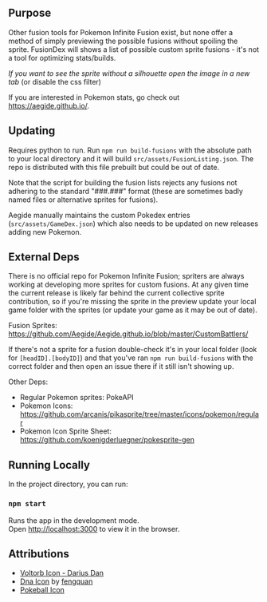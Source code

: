 ## Purpose

Other fusion tools for Pokemon Infinite Fusion exist, but none offer a method of simply previewing the possible fusions without spoiling the sprite. FusionDex will shows a list of possible custom sprite fusions - it's not a tool for optimizing stats/builds. 

*If you want to see the sprite without a silhouette open the image in a new tab* (or disable the css filter)

If you are interested in Pokemon stats, go check out https://aegide.github.io/.

## Updating

Requires python to run. Run `npm run build-fusions` with the absolute path to your local directory and it will build `src/assets/FusionListing.json`. The repo is distributed with this file prebuilt but could be out of date.

Note that the script for building the fusion lists rejects any fusions not adhering to the standard "###.###" format (these are sometimes badly named files or alternative sprites for fusions).

Aegide manually maintains the custom Pokedex entries (`src/assets/GameDex.json`) which also needs to be updated on new releases adding new Pokemon.

## External Deps

There is no official repo for Pokemon Infinite Fusion; spriters are always working at developing more sprites for custom fusions. At any given time the current release is likely far behind the current collective sprite contribution, so if you're missing the sprite in the preview update your local game folder with the sprites (or update your game as it may be out of date).

Fusion Sprites: https://github.com/Aegide/Aegide.github.io/blob/master/CustomBattlers/ 

If there's not a sprite for a fusion double-check it's in your local folder (look for `[headID].[bodyID]`) and that you've ran `npm run build-fusions` with the correct folder and then open an issue there if it still isn't showing up.

Other Deps:

- Regular Pokemon sprites: PokeAPI
- Pokemon Icons: https://github.com/arcanis/pikasprite/tree/master/icons/pokemon/regular
- Pokemon Icon Sprite Sheet: https://github.com/koenigderluegner/pokesprite-gen

## Running Locally

In the project directory, you can run:

### `npm start`

Runs the app in the development mode.\
Open [http://localhost:3000](http://localhost:3000) to view it in the browser.

## Attributions

- [Voltorb Icon - Darius Dan](https://www.flaticon.com/)
- [Dna Icon](https://iconscout.com/icons/dna) by [fengquan](https://iconscout.com/contributors/fengquanli)
- [Pokeball Icon](https://thenounproject.com/geoffrey.joe/)